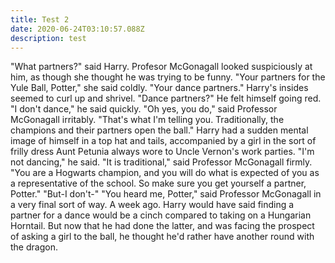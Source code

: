 ```yaml
---
title: Test 2
date: 2020-06-24T03:10:57.088Z
description: test
---
```

"What partners?" said Harry. Profesor McGonagall looked suspiciously at him, as though she thought he was trying to be funny. "Your partners for the Yule Ball, Potter," she said coldly. "Your dance partners." Harry's insides seemed to curl up and shrivel. "Dance partners?" He felt himself going red. "I don't dance," he said quickly. "Oh yes, you do," said Professor McGonagall irritably. "That's what I'm telling you. Traditionally, the champions and their partners open the ball." Harry had a sudden mental image of himself in a top hat and tails, accompanied by a girl in the sort of frilly dress Aunt Petunia always wore to Uncle Vernon's work parties. "I'm not dancing," he said. "It is traditional," said Professor McGonagall firmly. "You are a Hogwarts champion, and you will do what is expected of you as a representative of the school. So make sure you get yourself a partner, Potter." "But-I don't-" "You heard me, Potter," said Professor McGonagall in a very final sort of way. A week ago. Harry would have said finding a partner for a dance would be a cinch compared to taking on a Hungarian Horntail. But now that he had done the latter, and was facing the prospect of asking a girl to the ball, he thought he'd rather have another round with the dragon.